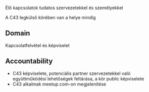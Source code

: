 Élő kapcsolatok tudatos szervezetekkel és személyekkel

A C43 legkülső körében van a helye mindíg

## Domain
Kapcsolatfelvétel és képviselet

## Accountability
- C43 képviselete, potenciális partner szervezetekkel való együttműködési lehetőségek feltárása, a kör public képviselete 
- C43 alkalmak meetup.com-on megjelenítése
